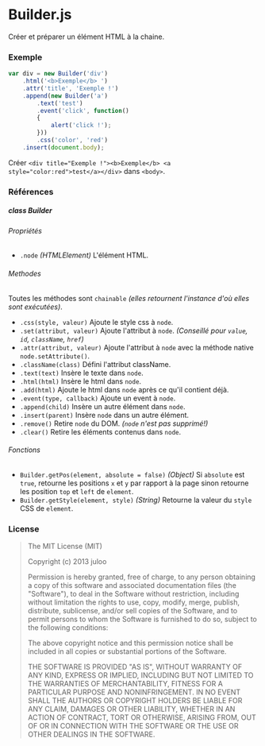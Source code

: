 # Builder.js

Créer et préparer un élément HTML à la chaine.

### Exemple

```js
var div = new Builder('div')
    .html('<b>Exemple</b> ')
    .attr('title', 'Exemple !')
    .append(new Builder('a')
        .text('test')
        .event('click', function()
        {
            alert('click !');
        }))
        .css('color', 'red')
    .insert(document.body);
```

Créer `<div title="Exemple !"><b>Exemple</b> <a style="color:red">test</a></div>` dans `<body>`.

### Références

##### class Builder

###### Propriétés

* `.node` _(HTMLElement)_ L'élément HTML.

###### Methodes

Toutes les méthodes sont `chainable` _(elles retournent l'instance d'où elles sont exécutées)_.

* `.css(style, valeur)` Ajoute le style css à `node`.
* `.set(attribut, valeur)` Ajoute l'attribut à `node`. _(Conseillé pour `value`, `id`, `className`, `href`)_
* `.attr(attribut, valeur)` Ajoute l'attribut à `node` avec la méthode native `node.setAttribute()`.
* `.className(class)` Défini l'attribut className.
* `.text(text)` Insère le texte dans `node`.
* `.html(html)` Insère le html dans `node`.
* `.add(html)` Ajoute le html dans `node` après ce qu'il contient déjà.
* `.event(type, callback)` Ajoute un event à `node`.
* `.append(child)` Insère un autre élément dans `node`.
* `.insert(parent)` Insère `node` dans un autre élément.
* `.remove()` Retire `node` du DOM. _(`node` n'est pas supprimé!)_
* `.clear()` Retire les éléments contenus dans `node`.

###### Fonctions

* `Builder.getPos(element, absolute = false)` _(Object)_ Si `absolute` est `true`, retourne les positions `x` et `y` par rapport à la page sinon retourne les position `top` et `left` de `element`.
* `Builder.getStyle(element, style)` _(String)_ Retourne la valeur du `style` CSS de `element`.

### License

> The MIT License (MIT)
> 
> Copyright (c) 2013 juloo
> 
> Permission is hereby granted, free of charge, to any person obtaining a copy of
> this software and associated documentation files (the "Software"), to deal in
> the Software without restriction, including without limitation the rights to
> use, copy, modify, merge, publish, distribute, sublicense, and/or sell copies of
> the Software, and to permit persons to whom the Software is furnished to do so,
> subject to the following conditions:
> 
> The above copyright notice and this permission notice shall be included in all
> copies or substantial portions of the Software.
> 
> THE SOFTWARE IS PROVIDED "AS IS", WITHOUT WARRANTY OF ANY KIND, EXPRESS OR
> IMPLIED, INCLUDING BUT NOT LIMITED TO THE WARRANTIES OF MERCHANTABILITY, FITNESS
> FOR A PARTICULAR PURPOSE AND NONINFRINGEMENT. IN NO EVENT SHALL THE AUTHORS OR
> COPYRIGHT HOLDERS BE LIABLE FOR ANY CLAIM, DAMAGES OR OTHER LIABILITY, WHETHER
> IN AN ACTION OF CONTRACT, TORT OR OTHERWISE, ARISING FROM, OUT OF OR IN
> CONNECTION WITH THE SOFTWARE OR THE USE OR OTHER DEALINGS IN THE SOFTWARE.
